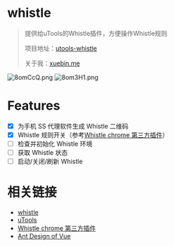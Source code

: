 # whistle

> 提供给uTools的Whistle插件，方便操作Whistle规则
>
> 项目地址：[utools-whistle](https://github.com/MrLeo/utools-whistle)
>
> 关于我：[xuebin.me](https://xuebin.me)


![8omCcQ.png](https://s1.ax1x.com/2020/03/22/8omCcQ.png)
![8om3H1.png](https://s1.ax1x.com/2020/03/22/8om3H1.png)


# Features

- [x] 为手机 SS 代理软件生成 Whistle 二维码
- [x] Whistle 规则开关（参考[Whistle chrome 第三方插件](https://gitee.com/thesadboy/whistle-rules-plugin)）
- [ ] 检查并初始化 Whistle 环境
- [ ] 获取 Whistle 状态
- [ ] 启动/关闭/刷新 Whistle

# 相关链接

- [whistle](http://wproxy.org/whistle/)
- [uTools](https://u.tools/docs/developer/config.html)
- [Whistle chrome 第三方插件](https://gitee.com/thesadboy/whistle-rules-plugin)
- [Ant Design of Vue](https://www.antdv.com/docs/vue/introduce-cn/)




